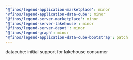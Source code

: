 ```yaml
---
'@finos/legend-application-marketplace': minor
'@finos/legend-application-data-cube': minor
'@finos/legend-server-marketplace': minor
'@finos/legend-server-lakehouse': minor
'@finos/legend-server-depot': minor
'@finos/legend-graph': minor
'@finos/legend-application-data-cube-bootstrap': patch
---
```


datacube: initial support for lakehouse consumer
